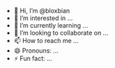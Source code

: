 - 👋 Hi, I’m @bloxbian
- 👀 I’m interested in ...
- 🌱 I’m currently learning ...
- 💞️ I’m looking to collaborate on ...
- 📫 How to reach me ...
- 😄 Pronouns: ...
- ⚡ Fun fact: ...

<!---
bloxbian/bloxbian is a ✨ special ✨ repository because its `README.md` (this file) appears on your GitHub profile.
You can click the Preview link to take a look at your changes.
--->
